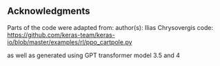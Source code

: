 ## Acknowledgments
Parts of the code were adapted from:
author(s): Ilias Chrysovergis
code: https://github.com/keras-team/keras-io/blob/master/examples/rl/ppo_cartpole.py

as well as generated using GPT transformer model 3.5 and 4